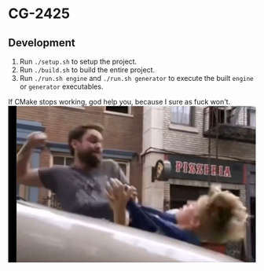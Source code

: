 # CG-2425

## Development
1. Run `./setup.sh` to setup the project.
2. Run `./build.sh` to build the entire project.
3. Run `./run.sh engine` and `./run.sh generator` to execute the built `engine` or `generator` executables.

If CMake stops working, god help you, because I sure as fuck won't.  
![I'll punch you](./docs/repo/punch.png)